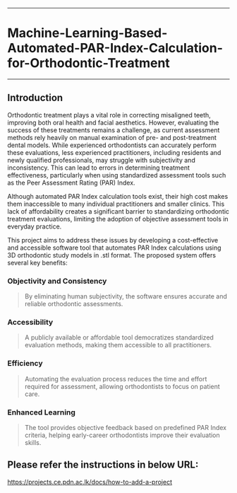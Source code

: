 ___
# Machine-Learning-Based-Automated-PAR-Index-Calculation-for-Orthodontic-Treatment
___

## Introduction
Orthodontic treatment plays a vital role in correcting misaligned teeth, improving both oral health and facial aesthetics. However, evaluating the success of these treatments remains a challenge, as current assessment methods rely heavily on manual examination of pre- and post-treatment dental models. While experienced orthodontists can accurately perform these evaluations, less experienced practitioners, including residents and newly qualified professionals, may struggle with subjectivity and inconsistency. This can lead to errors in determining treatment effectiveness, particularly when using standardized assessment tools such as the Peer Assessment Rating (PAR) Index.

Although automated PAR Index calculation tools exist, their high cost makes them inaccessible to many individual practitioners and smaller clinics. This lack of affordability creates a significant barrier to standardizing orthodontic treatment evaluations, limiting the adoption of objective assessment tools in everyday practice.

This project aims to address these issues by developing a cost-effective and accessible software tool that automates PAR Index calculations using 3D orthodontic study models in .stl format. The proposed system offers several key benefits:

### Objectivity and Consistency
> By eliminating human subjectivity, the software ensures accurate and reliable orthodontic assessments.
### Accessibility
> A publicly available or affordable tool democratizes standardized evaluation methods, making them accessible to all practitioners.
### Efficiency
> Automating the evaluation process reduces the time and effort required for assessment, allowing orthodontists to focus on patient care.
### Enhanced Learning
> The tool provides objective feedback based on predefined PAR Index criteria, helping early-career orthodontists improve their evaluation skills.

## Please refer the instructions in below URL:

https://projects.ce.pdn.ac.lk/docs/how-to-add-a-project

